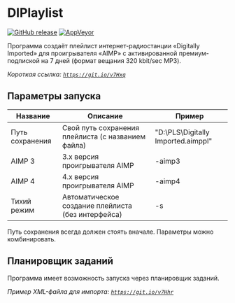 # DIPlaylist 
[![GitHub release](https://img.shields.io/github/release/Notheireat/DIPlaylist.svg)](https://github.com/Notheireat/DIPlaylist/releases/latest) [![AppVeyor](https://img.shields.io/appveyor/ci/coderz/diplaylist.svg)](https://ci.appveyor.com/project/coderz/diplaylist)

Программа создаёт плейлист интернет-радиостанции «Digitally Imported» для проигрывателя «AIMP» с активированной премиум-подпиской на 7 дней (формат вещания 320 kbit/sec MP3).

*Короткая ссылка: [`https://git.io/v7Hxq`](https://git.io/v7Hxq)*

## Параметры запуска
| Название | Описание | Пример |
| ----- | ----- | ---- |
| Путь сохранения | Свой путь сохранения плейлиста (с названием файла) | "D:\PLS\Digitally Imported.aimppl" |
| AIMP 3 | 3.x версия проигрывателя AIMP | -aimp3 |
| AIMP 4 | 4.x версия проигрывателя AIMP | -aimp4 |
| Тихий режим | Автоматическое создание плейлиста (без интерфейса) | -s |

Путь сохранения всегда должен стоять вначале. Параметры можно комбинировать.

## Планировщик заданий 
Программа имеет возможность запуска через планировщик заданий.

*Пример XML-файла для импорта: [`https://git.io/v7Hhr`](https://git.io/v7Hhr)*